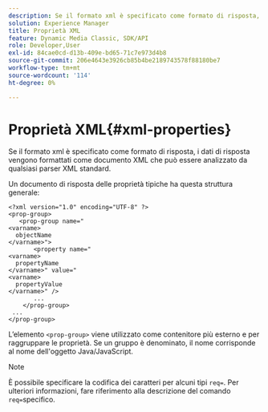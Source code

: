 ```yaml
---
description: Se il formato xml è specificato come formato di risposta, i dati di risposta vengono formattati come documento XML che può essere analizzato da qualsiasi parser XML standard.
solution: Experience Manager
title: Proprietà XML
feature: Dynamic Media Classic, SDK/API
role: Developer,User
exl-id: 84cae0cd-d13b-409e-bd65-71c7e973d4b8
source-git-commit: 206e4643e3926cb85b4be2189743578f88180be7
workflow-type: tm+mt
source-wordcount: '114'
ht-degree: 0%

---
```


# Proprietà XML{#xml-properties}

Se il formato xml è specificato come formato di risposta, i dati di risposta vengono formattati come documento XML che può essere analizzato da qualsiasi parser XML standard.

Un documento di risposta delle proprietà tipiche ha questa struttura generale:

```
<?xml version="1.0" encoding="UTF-8" ?>
<prop-group>
   <prop-group name="
<varname>
  objectName
</varname>">
       <property name="
<varname>
  propertyName
</varname>" value="
<varname>
  propertyValue
</varname>" />
       ...
    </prop-group>
 ...
</prop-group>
```

L’elemento `<prop-group>` viene utilizzato come contenitore più esterno e per raggruppare le proprietà. Se un gruppo è denominato, il nome corrisponde al nome dell&#39;oggetto Java/JavaScript.

>[!NOTE]
>
>È possibile specificare la codifica dei caratteri per alcuni tipi `req=`. Per ulteriori informazioni, fare riferimento alla descrizione del comando `req=`specifico.
